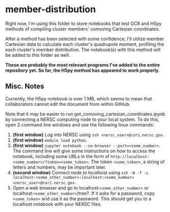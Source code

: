 # member-distribution

Right now, I'm using this folder to store notebooks that test GCR and H5py methods of compiling cluster members' comoving Cartesian coordinates.

After a method has been selected with some confidence, I'll utilize member Cartesian data to calculate each cluster's quadrupole moment,
profiling the each cluster's member distribution. The notebook(s) with this method will be added to this folder as well.

**These are probably the most relevant programs I've added to the entire repository yet. So far, the H5py method has appeared to work properly.**

## Misc. Notes

Currently, the H5py notebook is over 1 MB, which seems to mean that collaborators cannot edit the document from within GitHub.

Note that it may be easier to run get_comoving_cartesian_coordinates.ipynb by connecting a NERSC computing node to your local system. To do this, open 2 command line windows and use the following linux commands:

1. **(first window)** Log into NERSC using `ssh <nersc_user>@cori.nersc.gov`.
2. **(first window)** `module load python`.
3. **(first window)** `jupyter notebook --no-browser --port=<some_number>`. The command line will give some instructions on how to access the notebook, including some URLs in the form of `http://localhost:<some_number>/?token=<some_token>`. The token `<some_token>`, a string of letters and numbers, may be important later.
4. **(second window)** Connect node to localhost using `ssh -N -f -L localhost:<some_other_number>:localhost:<some_number> <nersc_user>@cori.nersc.gov`.
5. Open a web browser and go to localhost:`<some_other_number>` or localhost:`<some_other_number>`/tree?. If it asks for a password, copy `<some_token>` and use it as the password. This should get you to a localhost notebook with your NERSC files.
